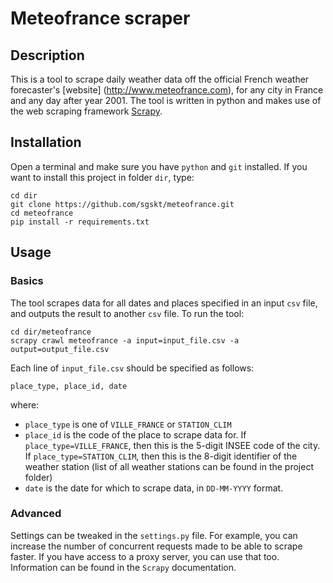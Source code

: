 # Meteofrance scraper
## Description
This is a tool to scrape daily weather data off the official French weather forecaster's [website] (http://www.meteofrance.com), for any city in France and any day after year 2001.
The tool is written in python and makes use of the web scraping framework [Scrapy](http://scrapy.org/).
## Installation
Open a terminal and make sure you have `python` and `git` installed.
If you want to install this project in folder `dir`, type:
```
cd dir
git clone https://github.com/sgskt/meteofrance.git
cd meteofrance
pip install -r requirements.txt
```
## Usage
### Basics
The tool scrapes data for all dates and places specified in an input `csv` file, and outputs the result to another `csv` file.
To run the tool:
```
cd dir/meteofrance
scrapy crawl meteofrance -a input=input_file.csv -a output=output_file.csv
```
Each line of `input_file.csv` should be specified as follows:
```
place_type, place_id, date
```
where:
* `place_type` is one of `VILLE_FRANCE` or `STATION_CLIM`
* `place_id` is the code of the place to scrape data for. If `place_type=VILLE_FRANCE`, then this is the 5-digit INSEE code of the city. If `place_type=STATION_CLIM`, then this is the 8-digit identifier of the weather station (list of all weather stations can be found in the project folder)
* `date` is the date for which to scrape data, in `DD-MM-YYYY` format.
### Advanced
Settings can be tweaked in the `settings.py` file. For example, you can increase the number of concurrent requests made to be able to scrape faster.
If you have access to a proxy server, you can use that too. 
Information can be found in the `Scrapy` documentation.
